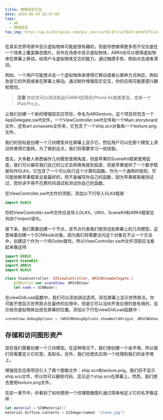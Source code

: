 ```yaml
---
title: 增强现实交互
date: 2018-06-20 16:47:03
tags:
  - AR
  - 增强现实
top_img: http://up.bizhitupian.com/pic_source/5b/4f/ca/5b4fca0c652f113d2e2a28078ff70175.jpg
---
```


在真实世界场景中显示虚拟物体可能是很有趣的，但是你想做得更多而不仅仅是在一个场景上覆盖静态图片。另外在场景中显示虚拟物体，ARKit也可以使得虚拟物体在屏幕上移动，给用户与虚拟物体交互的能力，通过触摸手势，例如点击或者滑动。

<!-- more -->

例如，一个用户可能想点击一个虚拟物体来使得它移动或者以某种方式响应，例如改变它的外观或者在屏幕上移动。通过制作增强现实交互，你的应用可能更感兴趣和赞同。

> **注意** 你仅仅可以测试和运行ARKit应用在iPhone 6s或者更高，或者一个iPad Pro上。

让我们创建一个新的增强现实应项目，命名为ARGesture。这个项目将包含一个AppDelegate.swift文件，一个ViewController.swift文件和一个Main.storyboard文件，还有art.scnassets文件夹，它包含了一个ship.scn对象和一个texture.png文件。

我们的目标是创建一个几何模型并在屏幕上显示它。然后用户可以在那个模型上滑动并使得它旋转。为了做到这点，我们将需要学习一些技能。

首先，大多数人熟悉操作几何模型使用角度，但是苹果的SceneKit框架使用弧度。我们可以编写我们自己的公式去转换角度到弧度，但是苹果提供了一个数学框架叫作GLKit，它包含了一个可以执行这个计算的函数。作为一个通用的规则，尽可能依赖苹果框架总是最好的，而不是编写你自己的函数，因为苹果框架被测试过，而你讲不得不花费时间调试和测试你自己的函数。

在ViewController.swift文件的顶部，添加以下行导入GLKit框架

```swift
import GLKit
```

你的ViewController.swift文件应该导入GLKit，UIKit，SceneKit和ARKit框架总共四个import语句。

接下来，我们需要创建一个节点，该节点代表我们想添加到屏幕上的几何模型。这意味着创建一个SCNNode对象。因为我们将需要访问这个对象在不止一个方法中，创建这个作为一个IBOutlet属性，所以ViewController.swift文件顶部应当看起来像这样:

```swift
import UIKit
import SceneKit
import ARKit
import GLKit

class ViewController: UIViewController, ARSCNViewDelegate {
    @IBOutlet var sceneView: ARSCNView!
    let node = SCNNode()
```

在viewDidLoad函数中，我们可以添加调试选项，将在屏幕上显示世界原点。你可能不想显示世界原点在最终的应用中，但是它可以当你开发应用时是有用的，显示给你虚拟物体出现在屏幕的位置。添加以下行在viewDidLoad函数中：

```swift
sceneView.debugOptions = [ARSCNDebugOptions.showWorldOrigin, ARSCNDebugOptions.showFeaturePoints]
```

## 存储和访问图形资产

现在我们需要创建一个几何模型。在这种情况下，我们想创建一个金字塔，所以我们将需要定义它的宽，高和长。另外，我们也想去应用一个纹理到我们的金字塔上。

增强现实应用项目引入了两个图像文件：ship.scn和texture.png。我们将不显示ship.scn文件，所以你可以删除代码，显示这个ship.scn在屏幕上。然而，我们想去使用texture.png文件。

在前一章节中，你看到了如何使用一个纹理图像图片通过简单地定义它的名字像这样：

```swift
let material = SCNMaterial()
material.diffuse.contents = UIImage(named: "stone.jpg")
```




